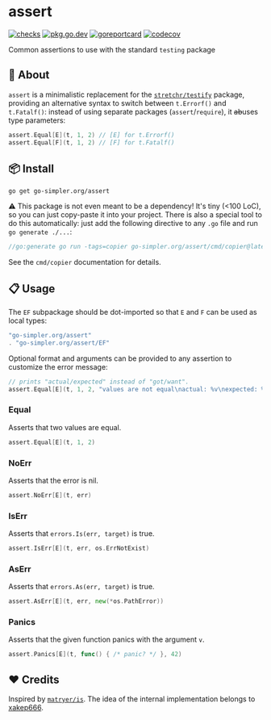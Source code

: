 # assert

[![checks](https://github.com/go-simpler/assert/actions/workflows/checks.yml/badge.svg)](https://github.com/go-simpler/assert/actions/workflows/checks.yml)
[![pkg.go.dev](https://pkg.go.dev/badge/go-simpler.org/assert.svg)](https://pkg.go.dev/go-simpler.org/assert)
[![goreportcard](https://goreportcard.com/badge/go-simpler.org/assert)](https://goreportcard.com/report/go-simpler.org/assert)
[![codecov](https://codecov.io/gh/go-simpler/assert/branch/main/graph/badge.svg)](https://codecov.io/gh/go-simpler/assert)

Common assertions to use with the standard `testing` package

## 📌 About

`assert` is a minimalistic replacement for the [`stretchr/testify`][1] package,
providing an alternative syntax to switch between `t.Errorf()` and `t.Fatalf()`:
instead of using separate packages (`assert`/`require`), it ~~ab~~uses type parameters:

```go
assert.Equal[E](t, 1, 2) // [E] for t.Errorf()
assert.Equal[F](t, 1, 2) // [F] for t.Fatalf()
```

## 📦 Install

```shell
go get go-simpler.org/assert
```

⚠️ This package is not even meant to be a dependency!
It's tiny (<100 LoC), so you can just copy-paste it into your project.
There is also a special tool to do this automatically:
just add the following directive to any `.go` file and run `go generate ./...`:

```go
//go:generate go run -tags=copier go-simpler.org/assert/cmd/copier@latest
```

See the `cmd/copier` documentation for details.

## 📋 Usage

The `EF` subpackage should be dot-imported so that `E` and `F` can be used as local types:

```go
"go-simpler.org/assert"
. "go-simpler.org/assert/EF"
```

Optional format and arguments can be provided to any assertion to customize the error message:

```go
// prints "actual/expected" instead of "got/want".
assert.Equal[E](t, 1, 2, "values are not equal\nactual: %v\nexpected: %v", 1, 2)
```

### Equal

Asserts that two values are equal.

```go
assert.Equal[E](t, 1, 2)
```

### NoErr

Asserts that the error is nil.

```go
assert.NoErr[E](t, err)
```

### IsErr

Asserts that `errors.Is(err, target)` is true.

```go
assert.IsErr[E](t, err, os.ErrNotExist)
```

### AsErr

Asserts that `errors.As(err, target)` is true.

```go
assert.AsErr[E](t, err, new(*os.PathError))
```

### Panics

Asserts that the given function panics with the argument `v`.

```go
assert.Panics[E](t, func() { /* panic? */ }, 42)
```

## ❤️ Credits

Inspired by [`matryer/is`][2].
The idea of the internal implementation belongs to [xakep666][3].

[1]: https://github.com/stretchr/testify
[2]: https://github.com/matryer/is
[3]: https://github.com/xakep666
